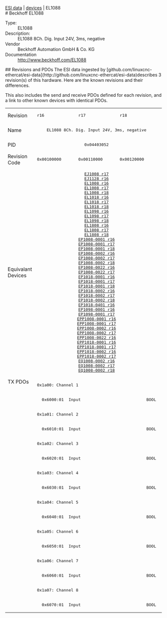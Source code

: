<div class="nav"><a href="/esi-data">ESI data</a> | <a href="/esi-data/devices">devices</a> | EL1088</div>
#  Beckhoff EL1088

<dl>
  <dt>Type:</dt><dd>EL1088</dd>
  <dt>Description:</dt><dd>EL1088 8Ch. Dig. Input 24V, 3ms, negative</dd>
  <dt>Vendor</dt><dd>Beckhoff Automation GmbH & Co. KG</dd>
  <dt>Documentation</dt><dd><a href="http://www.beckhoff.com/EL1088">http://www.beckhoff.com/EL1088</a></dd>
</dl>
## Revisions and PDOs
The ESI data ingested by [github.com/linuxcnc-ethercat/esi-data](http://github.com/linuxcnc-ethercat/esi-data)describes 3 revision(s) of this hardware.  Here are the known revisions and their differences.

This also includes the send and receive PDOs defined for each revision, and a link to other known devices with identical PDOs.

<table>
<tr >
<td class="first">Revision</td>
<td ><pre>r16</pre></td>
<td ><pre>r17</pre></td>
<td ><pre>r18</pre></td>
</tr>
<tr >
<td class="first">Name</td>
<td  colspan=3 align="center"><pre>EL1088 8Ch. Dig. Input 24V, 3ms, negative</pre></td>
</tr>
<tr >
<td class="first">PID</td>
<td  colspan=3 align="center"><pre>0x04403052</pre></td>
</tr>
<tr >
<td class="first">Revision Code</td>
<td ><pre>0x00100000</pre></td>
<td ><pre>0x00110000</pre></td>
<td ><pre>0x00120000</pre></td>
</tr>
<tr >
<td class="first">Equivalant Devices</td>
<td  colspan=3 align="center"><pre><a href="EJ1008">EJ1008 r17</a><br/><a href="EJ1128">EJ1128 r16</a><br/><a href="EL1008">EL1008 r16</a><br/><a href="EL1008">EL1008 r17</a><br/><a href="EL1008">EL1008 r18</a><br/><a href="EL1018">EL1018 r16</a><br/><a href="EL1018">EL1018 r17</a><br/><a href="EL1018">EL1018 r18</a><br/><a href="EL1098">EL1098 r16</a><br/><a href="EL1098">EL1098 r17</a><br/><a href="EL1098">EL1098 r18</a><br/><a href="EL1808">EL1808 r16</a><br/><a href="EL1808">EL1808 r17</a><br/><a href="EL1808">EL1808 r18</a><br/><a href="EP1008-0001">EP1008-0001 r16</a><br/><a href="EP1008-0001">EP1008-0001 r17</a><br/><a href="EP1008-0001">EP1008-0001 r18</a><br/><a href="EP1008-0002">EP1008-0002 r16</a><br/><a href="EP1008-0002">EP1008-0002 r17</a><br/><a href="EP1008-0002">EP1008-0002 r18</a><br/><a href="EP1008-0022">EP1008-0022 r16</a><br/><a href="EP1008-0022">EP1008-0022 r17</a><br/><a href="EP1018-0001">EP1018-0001 r16</a><br/><a href="EP1018-0001">EP1018-0001 r17</a><br/><a href="EP1018-0001">EP1018-0001 r18</a><br/><a href="EP1018-0002">EP1018-0002 r16</a><br/><a href="EP1018-0002">EP1018-0002 r17</a><br/><a href="EP1018-0002">EP1018-0002 r18</a><br/><a href="EP1018-0401">EP1018-0401 r16</a><br/><a href="EP1098-0001">EP1098-0001 r16</a><br/><a href="EP1098-0001">EP1098-0001 r17</a><br/><a href="EPP1008-0001">EPP1008-0001 r16</a><br/><a href="EPP1008-0001">EPP1008-0001 r17</a><br/><a href="EPP1008-0002">EPP1008-0002 r16</a><br/><a href="EPP1008-0002">EPP1008-0002 r17</a><br/><a href="EPP1008-0022">EPP1008-0022 r16</a><br/><a href="EPP1018-0001">EPP1018-0001 r16</a><br/><a href="EPP1018-0001">EPP1018-0001 r17</a><br/><a href="EPP1018-0002">EPP1018-0002 r16</a><br/><a href="EPP1018-0002">EPP1018-0002 r17</a><br/><a href="EQ1008-0002">EQ1008-0002 r16</a><br/><a href="EQ1008-0002">EQ1008-0002 r17</a><br/><a href="EQ1008-0002">EQ1008-0002 r18</a></pre></td>
</tr>
<tr class="txpdo pdosection">
<td class="first" rowspan=16 valign=top>TX PDOs</td>
<td colspan=3 align="left"><pre>0x1a00: Channel 1</pre></td>
<td></td>
</tr>
<tr class="txpdo">
<td  colspan=3 align="left"><pre>  0x6000:01  Input                           BOOL</pre></td>
</tr>
<tr class="txpdo pdosection">
<td  colspan=3 align="left"><pre>0x1a01: Channel 2</pre></td>
</tr>
<tr class="txpdo">
<td  colspan=3 align="left"><pre>  0x6010:01  Input                           BOOL</pre></td>
</tr>
<tr class="txpdo pdosection">
<td  colspan=3 align="left"><pre>0x1a02: Channel 3</pre></td>
</tr>
<tr class="txpdo">
<td  colspan=3 align="left"><pre>  0x6020:01  Input                           BOOL</pre></td>
</tr>
<tr class="txpdo pdosection">
<td  colspan=3 align="left"><pre>0x1a03: Channel 4</pre></td>
</tr>
<tr class="txpdo">
<td  colspan=3 align="left"><pre>  0x6030:01  Input                           BOOL</pre></td>
</tr>
<tr class="txpdo pdosection">
<td  colspan=3 align="left"><pre>0x1a04: Channel 5</pre></td>
</tr>
<tr class="txpdo">
<td  colspan=3 align="left"><pre>  0x6040:01  Input                           BOOL</pre></td>
</tr>
<tr class="txpdo pdosection">
<td  colspan=3 align="left"><pre>0x1a05: Channel 6</pre></td>
</tr>
<tr class="txpdo">
<td  colspan=3 align="left"><pre>  0x6050:01  Input                           BOOL</pre></td>
</tr>
<tr class="txpdo pdosection">
<td  colspan=3 align="left"><pre>0x1a06: Channel 7</pre></td>
</tr>
<tr class="txpdo">
<td  colspan=3 align="left"><pre>  0x6060:01  Input                           BOOL</pre></td>
</tr>
<tr class="txpdo pdosection">
<td  colspan=3 align="left"><pre>0x1a07: Channel 8</pre></td>
</tr>
<tr class="txpdo">
<td  colspan=3 align="left"><pre>  0x6070:01  Input                           BOOL</pre></td>
</tr>
</table>

